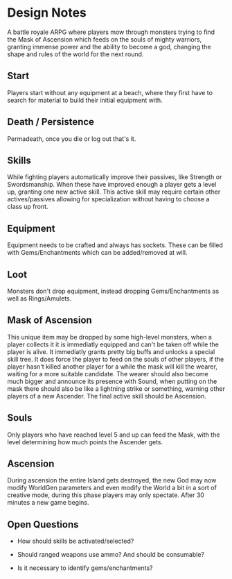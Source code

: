 # Design Notes

A battle royale ARPG where players mow through monsters trying to find the Mask of Ascension which feeds on the souls of mighty warriors, granting immense power and the ability to become a god, changing the shape and rules of the world for the next round.

## Start
Players start without any equipment at a beach, where they first have to search for material to build their initial equipment with.

## Death / Persistence
Permadeath, once you die or log out that's it.

## Skills
While fighting players automatically improve their passives, like Strength or Swordsmanship. When these have improved enough a player gets a level up, granting one new active skill. This active skill may require certain other actives/passives allowing for specialization without having to choose a class up front.

## Equipment
Equipment needs to be crafted and always has sockets. These can be filled with Gems/Enchantments which can be added/removed at will.

## Loot
Monsters don't drop equipment, instead dropping Gems/Enchantments as well as Rings/Amulets.

## Mask of Ascension
This unique item may be dropped by some high-level monsters, when a player collects it it is immediatly equipped and can't be taken off while the player is alive. It immediatly grants pretty big buffs and unlocks a special skill tree. It does force the player to feed on the souls of other players, if the player hasn't killed another player for a while the mask will kill the wearer, waiting for a more suitable candidate. The wearer should also become much bigger and announce its presence with Sound, when putting on the mask there should also be like a lightning strike or something, warning other players of a new Ascender. The final active skill should be Ascension.

## Souls
Only players who have reached level 5 and up can feed the Mask, with the level determining how much points the Ascender gets.

## Ascension
During ascension the entire Island gets destroyed, the new God may now modify WorldGen parameters and even modify the World a bit in a sort of creative mode, during this phase players may only spectate. After 30 minutes a new game begins.

## Open Questions

- How should skills be activated/selected?

- Should ranged weapons use ammo? And should be consumable?

- Is it necessary to identify gems/enchantments?